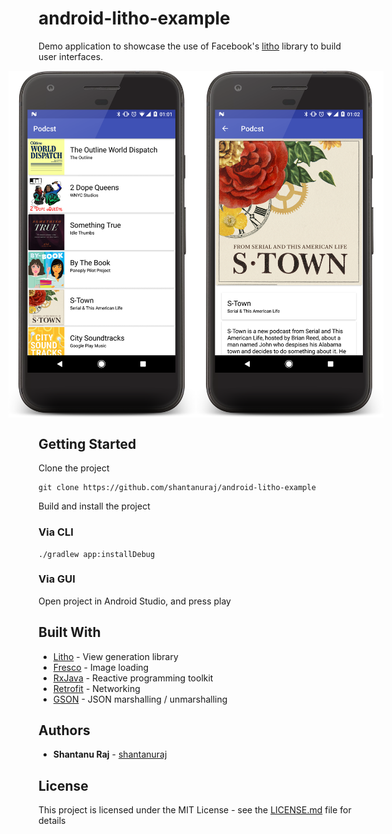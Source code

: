 # android-litho-example

Demo application to showcase the use of Facebook's [litho](https://github.com/facebook/litho) library to build user interfaces.

<div style="display: flex; align-items: center; justify-content: center;">
  <img alt="Main Activity" width="300" src="assets/main.png"></img>
  <img alt="Details Activity" width="300" src="assets/details.png"></img>
</div>

## Getting Started

Clone the project

```shell
git clone https://github.com/shantanuraj/android-litho-example
```

Build and install the project

### Via CLI

```shell
./gradlew app:installDebug
```

### Via GUI

Open project in Android Studio, and press play

## Built With

* [Litho](https://github.com/facebook/litho)      - View generation library
* [Fresco](https://github.com/facebook/fresco)    - Image loading
* [RxJava](https://github.com/ReactiveX/RxJava)   - Reactive programming toolkit
* [Retrofit](https://github.com/square/retrofit)  - Networking
* [GSON](https://github.com/google/gson)          - JSON marshalling / unmarshalling

## Authors

* **Shantanu Raj** - [shantanuraj](https://github.com/shantanuraj)

## License

This project is licensed under the MIT License - see the [LICENSE.md](LICENSE.md) file for details
